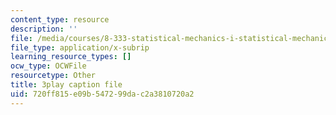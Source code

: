 ```yaml
---
content_type: resource
description: ''
file: /media/courses/8-333-statistical-mechanics-i-statistical-mechanics-of-particles-fall-2013/720ff815e09b547299dac2a3810720a2_4RX_lpoGRBg.vtt
file_type: application/x-subrip
learning_resource_types: []
ocw_type: OCWFile
resourcetype: Other
title: 3play caption file
uid: 720ff815-e09b-5472-99da-c2a3810720a2
---
```

